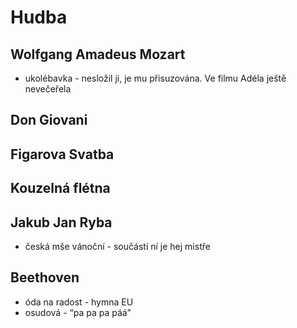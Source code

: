 # Hudba
## Wolfgang Amadeus Mozart
- ukolébavka - nesložil ji, je mu přisuzována. Ve filmu Adéla ještě nevečeřela

## Don Giovani

## Figarova Svatba

## Kouzelná flétna

## Jakub Jan Ryba
- česká mše vánoční - součástí ní je hej mistře

## Beethoven
- óda na radost - hymna EU
- osudová - “pa pa pa páá”